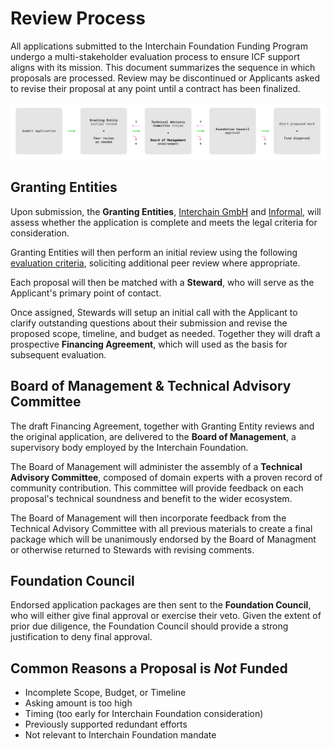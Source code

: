 
# Review Process

All applications submitted to the Interchain Foundation 
Funding Program undergo a multi-stakeholder evaluation 
process to ensure ICF support aligns with its 
mission. This document summarizes the
sequence in which proposals are processed. Review may be 
discontinued or Applicants asked to revise their 
proposal at any point until a contract has been finalized.

![Review Process Flow Chart](./assets/review_process.png)

## Granting Entities

Upon submission, the **Granting Entities**, 
[Interchain GmbH](https://interchain.berlin/) and 
[Informal](https://informal.systems/), will assess whether the
application is complete and meets the legal criteria 
for consideration.

Granting Entities will then perform an initial review using the
following [evaluation criteria](./evaluation_criteria.md),
soliciting additional peer review where appropriate.

Each proposal will then be matched with a **Steward**, who will serve
as the Applicant's primary point of contact.

Once assigned, Stewards will setup an initial call with the Applicant
to clarify outstanding questions about their submission and revise
the proposed scope, timeline, and budget as needed. Together they 
will draft a prospective **Financing Agreement**, which will used as 
the basis for subsequent evaluation.

## Board of Management & Technical Advisory Committee

The draft Financing Agreement, together with Granting Entity reviews
and the original application, are delivered to the **Board of
Management**, a supervisory body employed by the Interchain Foundation.

The Board of Management will administer the assembly of a **Technical
Advisory Committee**, composed of domain experts with a proven record
of community contribution. This committee will provide feedback
on each proposal's technical soundness and benefit to the wider
ecosystem.

The Board of Management will then incorporate feedback from the 
Technical Advisory Committee with all previous materials to create
a final package which will be unanimously endorsed by the Board of
Managment or otherwise returned to Stewards with revising comments.

## Foundation Council

Endorsed application packages are then sent to the 
**Foundation Council**, who will either give final 
approval or exercise their veto. Given the 
extent of prior due diligence, the Foundation Council should 
provide a strong justification to deny final approval.

## Common Reasons a Proposal is *Not* Funded

- Incomplete Scope, Budget, or Timeline
- Asking amount is too high
- Timing (too early for Interchain Foundation consideration)
- Previously supported redundant efforts
- Not relevant to Interchain Foundation mandate
